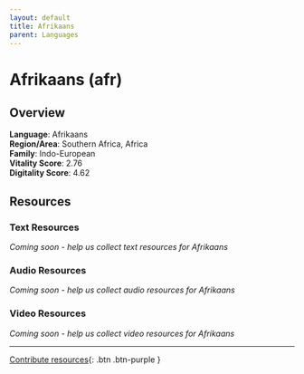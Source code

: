 ```yaml
---
layout: default
title: Afrikaans
parent: Languages
---
```


# Afrikaans (afr)

## Overview

**Language**: Afrikaans  
**Region/Area**: Southern Africa, Africa  
**Family**: Indo-European  
**Vitality Score**: 2.76  
**Digitality Score**: 4.62  

## Resources

### Text Resources
*Coming soon - help us collect text resources for Afrikaans*

### Audio Resources
*Coming soon - help us collect audio resources for Afrikaans*

### Video Resources
*Coming soon - help us collect video resources for Afrikaans*

---

[Contribute resources](https://fairtrain.github.io/){: .btn .btn-purple }
